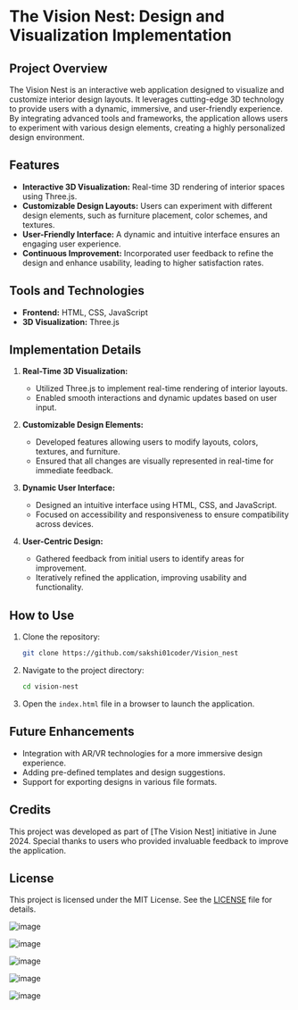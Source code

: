 
# The Vision Nest: Design and Visualization Implementation

## Project Overview
The Vision Nest is an interactive web application designed to visualize and customize interior design layouts. It leverages cutting-edge 3D technology to provide users with a dynamic, immersive, and user-friendly experience. By integrating advanced tools and frameworks, the application allows users to experiment with various design elements, creating a highly personalized design environment.

## Features
- **Interactive 3D Visualization:** Real-time 3D rendering of interior spaces using Three.js.
- **Customizable Design Layouts:** Users can experiment with different design elements, such as furniture placement, color schemes, and textures.
- **User-Friendly Interface:** A dynamic and intuitive interface ensures an engaging user experience.
- **Continuous Improvement:** Incorporated user feedback to refine the design and enhance usability, leading to higher satisfaction rates.

## Tools and Technologies
- **Frontend:** HTML, CSS, JavaScript
- **3D Visualization:** Three.js

## Implementation Details
1. **Real-Time 3D Visualization:**
   - Utilized Three.js to implement real-time rendering of interior layouts.
   - Enabled smooth interactions and dynamic updates based on user input.

2. **Customizable Design Elements:**
   - Developed features allowing users to modify layouts, colors, textures, and furniture.
   - Ensured that all changes are visually represented in real-time for immediate feedback.

3. **Dynamic User Interface:**
   - Designed an intuitive interface using HTML, CSS, and JavaScript.
   - Focused on accessibility and responsiveness to ensure compatibility across devices.

4. **User-Centric Design:**
   - Gathered feedback from initial users to identify areas for improvement.
   - Iteratively refined the application, improving usability and functionality.

## How to Use
1. Clone the repository:
   ```bash
   git clone https://github.com/sakshi01coder/Vision_nest
   ```

2. Navigate to the project directory:
   ```bash
   cd vision-nest
   ```

3. Open the `index.html` file in a browser to launch the application.

## Future Enhancements
- Integration with AR/VR technologies for a more immersive design experience.
- Adding pre-defined templates and design suggestions.
- Support for exporting designs in various file formats.

## Credits
This project was developed as part of [The Vision Nest] initiative in June 2024. Special thanks to users who provided invaluable feedback to improve the application.

## License
This project is licensed under the MIT License. See the [LICENSE](LICENSE) file for details.

![image](https://github.com/user-attachments/assets/04713bfe-b158-4ba8-900e-6c8dcd497a1c)

![image](https://github.com/user-attachments/assets/9ae90bd3-cd56-4e6d-ad81-bef411c5c3fa)

![image](https://github.com/user-attachments/assets/d4ebb8e0-9a7a-4733-a930-bdbddc7f206b)

![image](https://github.com/user-attachments/assets/188a61a2-0f26-49ef-a401-3a11f5db7ead)

![image](https://github.com/user-attachments/assets/14976f34-d539-4dea-8519-88b14889505e)




